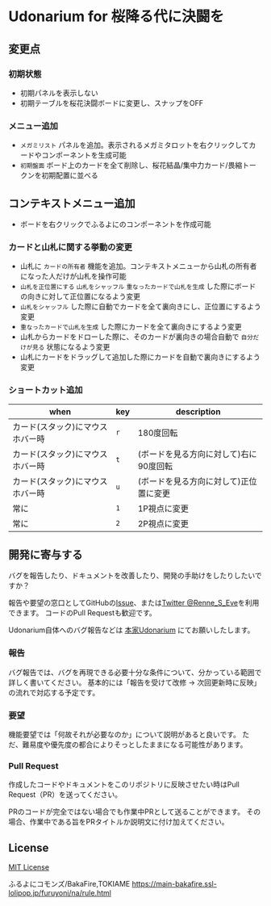 # Udonarium for 桜降る代に決闘を

## 変更点

### 初期状態
- 初期パネルを表示しない
- 初期テーブルを桜花決闘ボードに変更し、スナップをOFF

### メニュー追加
- `メガミリスト` パネルを追加。表示されるメガミタロットを右クリックしてカードやコンポーネントを生成可能
- `初期盤面` ボード上のカードを全て削除し、桜花結晶/集中力カード/畏縮トークンを初期配置に並べる

## コンテキストメニュー追加
- ボードを右クリックでふるよにのコンポーネントを作成可能

### カードと山札に関する挙動の変更
- 山札に `カードの所有者` 機能を追加。コンテキストメニューから山札の所有者になった人だけが山札を操作可能
- `山札を正位置にする` `山札をシャッフル` `重なったカードで山札を生成` した際にボードの向きに対して正位置になるよう変更
- `山札をシャッフル` した際に自動でカードを全て裏向きにし、正位置にするよう変更
- `重なったカードで山札を生成` した際にカードを全て裏向きにするよう変更
- 山札からカードをドローした際に、そのカードが裏向きの場合自動で `自分だけが見る` 状態になるよう変更
- 山札にカードをドラッグして追加した際にカードを自動で裏向きにするよう変更

### ショートカット追加

when | key | description
--|--|--
カード(スタック)にマウスホバー時 | `r` | 180度回転
カード(スタック)にマウスホバー時 | `t` | (ボードを見る方向に対して)右に90度回転
カード(スタック)にマウスホバー時 | `u` | (ボードを見る方向に対して)正位置に変更
常に | `1` | 1P視点に変更
常に | `2` | 2P視点に変更

## 開発に寄与する
バグを報告したり、ドキュメントを改善したり、開発の手助けをしたりしたいですか？

報告や要望の窓口としてGitHubの[Issue](https://github.com/Renne1002/udonarium/issues)、または[Twitter @Renne_S_Eve](https://twitter.com/Renne_S_Eve)を利用できます。
コードのPull Requestも歓迎です。

Udonarium自体へのバグ報告などは [本家Udonarium](https://github.com/TK11235/udonarium) にてお願いしたします。

### 報告

バグ報告では、バグを再現できる必要十分な条件について、分かっている範囲で詳しく書いてください。
基本的には「報告を受けて改修 → 次回更新時に反映」の流れで対応する予定です。

### 要望

機能要望では「何故それが必要なのか」について説明があると良いです。
ただ、難易度や優先度の都合によりそっとしたままになる可能性があります。

### Pull Request

作成したコードやドキュメントをこのリポジトリに反映させたい時はPull Request（PR）を送ってください。

PRのコードが完全ではない場合でも作業中PRとして送ることができます。
その場合、作業中である旨をPRタイトルか説明文に付け加えてください。

## License
[MIT License](https://github.com/Renne1002/udonarium/blob/master/LICENSE)

ふるよにコモンズ/BakaFire,TOKIAME
https://main-bakafire.ssl-lolipop.jp/furuyoni/na/rule.html
